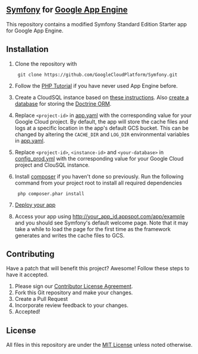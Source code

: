 ## [Symfony](http://symfony.com/) for [Google App Engine](https://cloud.google.com/appengine/)
This repository contains a modified Symfony Standard Edition Starter app for Google App Engine.

## Installation

1. Clone the repository with

        git clone https://github.com/GoogleCloudPlatform/Symfony.git

1. Follow the [PHP Tutorial](https://cloud.google.com/appengine/docs/php/gettingstarted/introduction) if you have never used App Engine before.

1. Create a CloudSQL instance based on [these instructions](https://cloud.google.com/appengine/docs/php/cloud-sql/#create). Also [create a database](https://cloud.google.com/sql/docs/create-database) for storing the [Doctrine ORM](http://symfony.com/doc/current/book/doctrine.html).

1. Replace `<project-id>` in [app.yaml](app.yaml) with the corresponding value for your Google Cloud project. By default, the app will store the cache files and logs at a specific location in the app's default GCS bucket. This can be changed by altering the `CACHE_DIR` and `LOG_DIR` environmental variables in [app.yaml](app.yaml).

1. Replace `<project-id>`, `<instance-id>` and `<your-database>` in [config_prod.yml](app/config/config_prod.yml) with the corresponding value for your Google Cloud project and ClouSQL instance.

1. Install [composer](https://getcomposer.org/) if you haven't done so previously. Run the following command from your project root to install all required dependencies

        php composer.phar install

1. [Deploy your app](https://cloud.google.com/appengine/docs/php/gettingstarted/uploading)

1. Access your app using http://your_app_id.appspot.com/app/example and you should see Symfony's default welcome page. Note that it may take a while to load the page for the first time as the framework generates and writes the cache files to GCS.

## Contributing
Have a patch that will benefit this project? Awesome! Follow these steps to have it accepted.

1. Please sign our [Contributor License Agreement](CONTRIB.md).
1. Fork this Git repository and make your changes.
1. Create a Pull Request
1. Incorporate review feedback to your changes.
1. Accepted!

## License
All files in this repository are under the [MIT License](LICENSE) unless noted otherwise.
